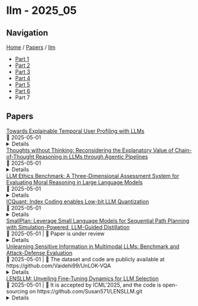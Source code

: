 # llm - 2025_05

## Navigation

[Home](https://arxcompass.github.io) / [Papers](https://arxcompass.github.io/papers) / [llm](https://arxcompass.github.io/papers/llm)

- [Part 1](papers_1.md)
- [Part 2](papers_2.md)
- [Part 3](papers_3.md)
- [Part 4](papers_4.md)
- [Part 5](papers_5.md)
- [Part 6](papers_6.md)
- Part 7

## Papers

<div class="paper-card">
    <div class="paper-title"><a href="http://arxiv.org/abs/2505.00886v1">Towards Explainable Temporal User Profiling with LLMs</a></div>
    <div class="paper-meta">
      📅 2025-05-01
    </div>
    <details class="paper-abstract">
      Accurately modeling user preferences is vital not only for improving recommendation performance but also for enhancing transparency in recommender systems. Conventional user profiling methods, such as averaging item embeddings, often overlook the evolving, nuanced nature of user interests, particularly the interplay between short-term and long-term preferences. In this work, we leverage large language models (LLMs) to generate natural language summaries of users' interaction histories, distinguishing recent behaviors from more persistent tendencies. Our framework not only models temporal user preferences but also produces natural language profiles that can be used to explain recommendations in an interpretable manner. These textual profiles are encoded via a pre-trained model, and an attention mechanism dynamically fuses the short-term and long-term embeddings into a comprehensive user representation. Beyond boosting recommendation accuracy over multiple baselines, our approach naturally supports explainability: the interpretable text summaries and attention weights can be exposed to end users, offering insights into why specific items are suggested. Experiments on real-world datasets underscore both the performance gains and the promise of generating clearer, more transparent justifications for content-based recommendations.
    </details>
</div>
<div class="paper-card">
    <div class="paper-title"><a href="http://arxiv.org/abs/2505.00875v1">Thoughts without Thinking: Reconsidering the Explanatory Value of Chain-of-Thought Reasoning in LLMs through Agentic Pipelines</a></div>
    <div class="paper-meta">
      📅 2025-05-01
    </div>
    <details class="paper-abstract">
      Agentic pipelines present novel challenges and opportunities for human-centered explainability. The HCXAI community is still grappling with how best to make the inner workings of LLMs transparent in actionable ways. Agentic pipelines consist of multiple LLMs working in cooperation with minimal human control. In this research paper, we present early findings from an agentic pipeline implementation of a perceptive task guidance system. Through quantitative and qualitative analysis, we analyze how Chain-of-Thought (CoT) reasoning, a common vehicle for explainability in LLMs, operates within agentic pipelines. We demonstrate that CoT reasoning alone does not lead to better outputs, nor does it offer explainability, as it tends to produce explanations without explainability, in that they do not improve the ability of end users to better understand systems or achieve their goals.
    </details>
</div>
<div class="paper-card">
    <div class="paper-title"><a href="http://arxiv.org/abs/2505.00853v1">LLM Ethics Benchmark: A Three-Dimensional Assessment System for Evaluating Moral Reasoning in Large Language Models</a></div>
    <div class="paper-meta">
      📅 2025-05-01
    </div>
    <details class="paper-abstract">
      This study establishes a novel framework for systematically evaluating the moral reasoning capabilities of large language models (LLMs) as they increasingly integrate into critical societal domains. Current assessment methodologies lack the precision needed to evaluate nuanced ethical decision-making in AI systems, creating significant accountability gaps. Our framework addresses this challenge by quantifying alignment with human ethical standards through three dimensions: foundational moral principles, reasoning robustness, and value consistency across diverse scenarios. This approach enables precise identification of ethical strengths and weaknesses in LLMs, facilitating targeted improvements and stronger alignment with societal values. To promote transparency and collaborative advancement in ethical AI development, we are publicly releasing both our benchmark datasets and evaluation codebase at https://github.com/ The-Responsible-AI-Initiative/LLM_Ethics_Benchmark.git.
    </details>
</div>
<div class="paper-card">
    <div class="paper-title"><a href="http://arxiv.org/abs/2505.00850v1">ICQuant: Index Coding enables Low-bit LLM Quantization</a></div>
    <div class="paper-meta">
      📅 2025-05-01
    </div>
    <details class="paper-abstract">
      The rapid deployment of Large Language Models (LLMs) highlights the need for efficient low-bit post-training quantization (PTQ), due to their high memory costs. A key challenge in weight quantization is the presence of outliers, which inflate quantization ranges and lead to large errors. While a number of outlier suppression techniques have been proposed, they either: fail to effectively shrink the quantization range, or incur (relatively) high bit overhead. In this paper, we present ICQuant, a novel framework that leverages outlier statistics to design an efficient index coding scheme for outlier-aware weight-only quantization. Compared to existing outlier suppression techniques requiring $\approx 1$ bit overhead to halve the quantization range, ICQuant requires only $\approx 0.3$ bits; a significant saving in extreme compression regimes (e.g., 2-3 bits per weight). ICQuant can be used on top of any existing quantizers to eliminate outliers, improving the quantization quality. Using just 2.3 bits per weight and simple scalar quantizers, ICQuant improves the zero-shot accuracy of the 2-bit Llama3-70B model by up to 130% and 150% relative to QTIP and QuIP#; and it achieves comparable performance to the best-known fine-tuned quantizer (PV-tuning) without fine-tuning.
    </details>
</div>
<div class="paper-card">
    <div class="paper-title"><a href="http://arxiv.org/abs/2505.00831v1">SmallPlan: Leverage Small Language Models for Sequential Path Planning with Simulation-Powered, LLM-Guided Distillation</a></div>
    <div class="paper-meta">
      📅 2025-05-01
      | 💬 Paper is under review
    </div>
    <details class="paper-abstract">
      Efficient path planning in robotics, particularly within large-scale, dynamic environments, remains a significant hurdle. While Large Language Models (LLMs) offer strong reasoning capabilities, their high computational cost and limited adaptability in dynamic scenarios hinder real-time deployment on edge devices. We present SmallPlan -- a novel framework leveraging LLMs as teacher models to train lightweight Small Language Models (SLMs) for high-level path planning tasks. In SmallPlan, the SLMs provide optimal action sequences to navigate across scene graphs that compactly represent full-scaled 3D scenes. The SLMs are trained in a simulation-powered, interleaved manner with LLM-guided supervised fine-tuning (SFT) and reinforcement learning (RL). This strategy not only enables SLMs to successfully complete navigation tasks but also makes them aware of important factors like travel distance and number of trials. Through experiments, we demonstrate that the fine-tuned SLMs perform competitively with larger models like GPT-4o on sequential path planning, without suffering from hallucination and overfitting. SmallPlan is resource-efficient, making it well-suited for edge-device deployment and advancing practical autonomous robotics.
    </details>
</div>
<div class="paper-card">
    <div class="paper-title"><a href="http://arxiv.org/abs/2505.01456v1">Unlearning Sensitive Information in Multimodal LLMs: Benchmark and Attack-Defense Evaluation</a></div>
    <div class="paper-meta">
      📅 2025-05-01
      | 💬 The dataset and code are publicly available at https://github.com/Vaidehi99/UnLOK-VQA
    </div>
    <details class="paper-abstract">
      LLMs trained on massive datasets may inadvertently acquire sensitive information such as personal details and potentially harmful content. This risk is further heightened in multimodal LLMs as they integrate information from multiple modalities (image and text). Adversaries can exploit this knowledge through multimodal prompts to extract sensitive details. Evaluating how effectively MLLMs can forget such information (targeted unlearning) necessitates the creation of high-quality, well-annotated image-text pairs. While prior work on unlearning has focused on text, multimodal unlearning remains underexplored. To address this gap, we first introduce a multimodal unlearning benchmark, UnLOK-VQA (Unlearning Outside Knowledge VQA), as well as an attack-and-defense framework to evaluate methods for deleting specific multimodal knowledge from MLLMs. We extend a visual question-answering dataset using an automated pipeline that generates varying-proximity samples for testing generalization and specificity, followed by manual filtering for maintaining high quality. We then evaluate six defense objectives against seven attacks (four whitebox, three blackbox), including a novel whitebox method leveraging interpretability of hidden states. Our results show multimodal attacks outperform text- or image-only ones, and that the most effective defense removes answer information from internal model states. Additionally, larger models exhibit greater post-editing robustness, suggesting that scale enhances safety. UnLOK-VQA provides a rigorous benchmark for advancing unlearning in MLLMs.
    </details>
</div>
<div class="paper-card">
    <div class="paper-title"><a href="http://arxiv.org/abs/2505.03793v1">LENSLLM: Unveiling Fine-Tuning Dynamics for LLM Selection</a></div>
    <div class="paper-meta">
      📅 2025-05-01
      | 💬 It is accepted by ICML'2025, and the code is open-sourcing on https://github.com/Susan571/LENSLLM.git
    </div>
    <details class="paper-abstract">
      The proliferation of open-sourced Large Language Models (LLMs) and diverse downstream tasks necessitates efficient model selection, given the impracticality of fine-tuning all candidates due to computational constraints. Despite the recent advances in LLM selection, a fundamental research question largely remains nascent: how can we model the dynamic behaviors of LLMs during fine-tuning, thereby enhancing our understanding of their generalization performance across diverse downstream tasks? In this work, we propose a novel theoretical framework that provides a proper lens to assess the generalization capabilities of LLMs, thereby enabling accurate and efficient LLM selection for downstream applications. In particular, we first derive a Hessian-based PAC-Bayes generalization bound that unveils fine-tuning dynamics of LLMs and then introduce LENSLLM, a Neural Tangent Kernel(NTK)-based Rectified Scaling Model that enables accurate performance predictions across diverse tasks while maintaining computational efficiency. Extensive empirical results on 3 large-scale benchmarks demonstrate that our model achieves up to 91.1% accuracy and reduces up to 88.5% computational cost in LLM selection, outperforming 5 state-of-the-art methods. We open-source our proposed LENSLLM model and corresponding results at the Github link: https://github.com/Susan571/LENSLLM.git.
    </details>
</div>
